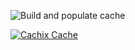 <!-- Remove this if you don't use github actions -->
![Build and populate cache](https://github.com/hmanhng/nur-packages/workflows/Build%20and%20populate%20cache/badge.svg)

<!--
Uncomment this if you use travis:

[![Build Status](https://travis-ci.com/<YOUR_TRAVIS_USERNAME>/nur-packages.svg?branch=master)](https://travis-ci.com/<YOUR_TRAVIS_USERNAME>/nur-packages)
-->
[![Cachix Cache](https://img.shields.io/badge/cachix-hmanhng-blue.svg)](https://hmanhng.cachix.org)

